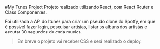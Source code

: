 #My Tunes Project
Projeto realizado utilizando React, com React Router e Class Componentes. 

Foi utilizada a API do Itunes para criar um pseudo clone do Spotfy, em que é possivel fazer login, pesquisar artistas, listar os albuns dos artistas e escutar 30 segundos de cada musica. 

> Em breve o projeto vai receber CSS e será realizado o deploy.
